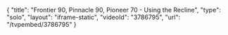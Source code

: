 {
    "title": "Frontier 90, Pinnacle 90, Pioneer 70 - Using the Recline",
    "type": "solo",
    "layout": "iframe-static",
    "videoId": "3786795",
    "url": "\/tvpembed\/3786795"
}